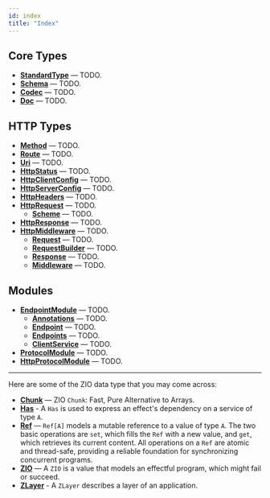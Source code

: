 ```yaml
---
id: index
title: "Index"
---
```


<!--
NOTE: These are ordered so that those with no dependencies are at the top and the ones with the most dependencies are at
the bottom.
-->

## Core Types

 - **[StandardType](standardtype.md)** — TODO.
 - **[Schema](schema.md)** — TODO.
 - **[Codec](codec.md)** — TODO.
 - **[Doc](doc.md)** — TODO.

## HTTP Types

 - **[Method](http/method.md)** — TODO.
 - **[Route](http/route.md)** — TODO.
 - **[Uri](http/uri.md)** — TODO.
 - **[HttpStatus](http/httpstatus.md)** — TODO.
 - **[HttpClientConfig](http/httpclientconfig.md)** — TODO.
 - **[HttpServerConfig](http/httpserverconfig.md)** — TODO.
 - **[HttpHeaders](http/httpheaders.md)** — TODO.
 - **[HttpRequest](http/httprequest.md)** — TODO.
   - **[Scheme](http/scheme.md)** — TODO.
 - **[HttpResponse](http/httpresponse.md)** — TODO.
 - **[HttpMiddleware](http/httpmiddleware.md)** — TODO.
   - **[Request](http/request.md)** — TODO.
   - **[RequestBuilder](http/requestbuilder.md)** — TODO.
   - **[Response](http/response.md)** — TODO.
   - **[Middleware](http/middleware.md)** — TODO.

## Modules

 - **[EndpointModule](modules/endpointmodule.md)** — TODO.
   - **[Annotations](modules/annotations.md)** — TODO.
   - **[Endpoint](modules/endpoint.md)** — TODO.
   - **[Endpoints](modules/endpoints.md)** — TODO.
   - **[ClientService](modules/clientservice.md)** — TODO.
 - **[ProtocolModule](modules/protocolmodule.md)** — TODO.
 - **[HttpProtocolModule](modules/httpprotocolmodule.md)** — TODO.

---

Here are some of the ZIO data type that you may come across:

 - **[Chunk]** — ZIO `Chunk`: Fast, Pure Alternative to Arrays.
 - **[Has]** - A `Has` is used to express an effect's dependency on a
 service of type `A`.
 - **[Ref]** — `Ref[A]` models a mutable reference to a value of type `A`.
 The two basic operations are `set`, which fills the `Ref` with a new value, and `get`, which retrieves its current
 content. All operations on a `Ref` are atomic and thread-safe, providing a reliable foundation for synchronizing
 concurrent programs.
 - **[ZIO]** — A `ZIO` is a value that models an effectful program, which
 might fail or succeed.
 - **[ZLayer]** - A `ZLayer` describes a layer of an application.

[chunk]: https://zio.dev/docs/datatypes/datatypes_chunk
[has]: https://zio.dev/docs/datatypes/datatypes_has
[ref]: https://zio.dev/docs/datatypes/datatypes_ref
[zio]: https://zio.dev/docs/datatypes/datatypes_io
[zlayer]: https://zio.dev/docs/datatypes/datatypes_zlayer
